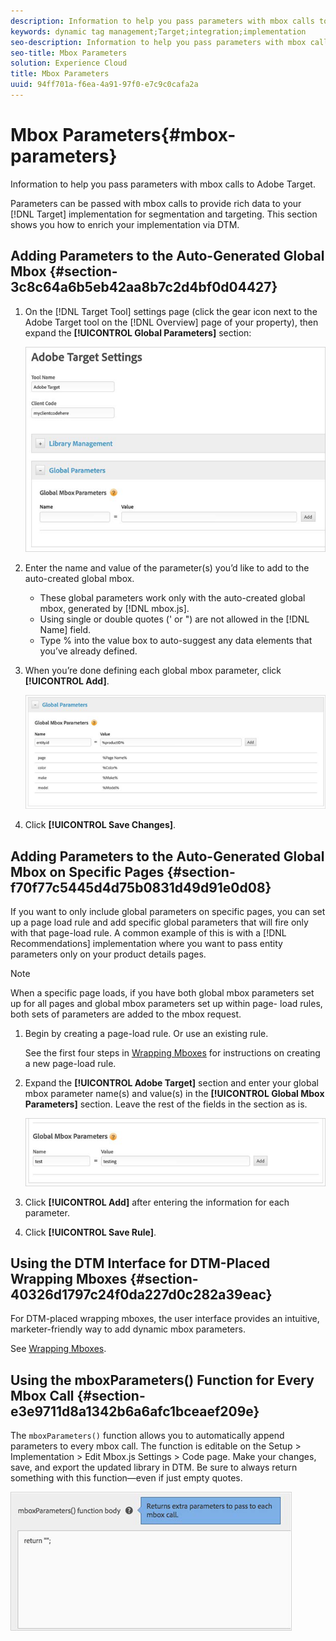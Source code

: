 ```yaml
---
description: Information to help you pass parameters with mbox calls to Adobe Target.
keywords: dynamic tag management;Target;integration;implementation
seo-description: Information to help you pass parameters with mbox calls to Adobe Target.
seo-title: Mbox Parameters
solution: Experience Cloud
title: Mbox Parameters
uuid: 94ff701a-f6ea-4a91-97f0-e7c9c0cafa2a
---
```


# Mbox Parameters{#mbox-parameters}

Information to help you pass parameters with mbox calls to Adobe Target.

Parameters can be passed with mbox calls to provide rich data to your [!DNL Target] implementation for segmentation and targeting. This section shows you how to enrich your implementation via DTM.

## Adding Parameters to the Auto-Generated Global Mbox {#section-3c8c64a6b5eb42aa8b7c2d4bf0d04427}

<!-- 

Can't figure out which video this is referring to. Commenting out because iframe videos not supported -Bob

This video explains how to add mbox parameters using DTM.

<table id="table_C56F4BE9B867463380013C584D97DAD2"> 
 <thead> 
  <tr> 
   <th class="entry" colspan="2"> Adding mbox Parameters via Activation (DTM) </th> 
   <th colname="col3" class="entry"> 4:25 </th> 
  </tr>
 </thead>
 <tbody> 
  <tr> 
   <td colspan="2"> <p> 
     <div class="video-iframe"> 
      <iframe src="" frameborder="0" webkitallowfullscreen="true" mozallowfullscreen="true" oallowfullscreen="true" msallowfullscreen="true" allowfullscreen="allowfullscreen" scrolling="no" width="550" height="345"></iframe>
     </div> </p> </td> 
   <td colname="col3"> <p> 
     <ul id="ul_B17C3EFA4B664415AE0159E418FF45C4"> 
      <li id="li_916224D2105348BE93D60015B2F43D4F">Map a static name/value pair to a parameter or profile parameter in the target-global-mbox </li> 
      <li id="li_0FED234A3A054DEAB62C4F58BAB47F7F">understand the basics of a data element </li> 
      <li id="li_6C4D1871E45D40118D7D9D4DF81547B5">Map a dynamic data element value to a parameter or profile parameter in the target-global-mbox </li> 
     </ul> </p> </td> 
  </tr> 
 </tbody> 
</table>
-->

1. On the [!DNL Target Tool] settings page (click the gear icon next to the Adobe Target tool on the [!DNL Overview] page of your property), then expand the **[!UICONTROL Global Parameters]** section:

   ![](assets/target_settings.png)

1. Enter the name and value of the parameter(s) you’d like to add to the auto-created global mbox.

    * These global parameters work only with the auto-created global mbox, generated by [!DNL mbox.js]. 
    * Using single or double quotes (' or ") are not allowed in the [!DNL Name] field. 
    * Type % into the value box to auto-suggest any data elements that you’ve already defined.

1. When you’re done defining each global mbox parameter, click **[!UICONTROL Add]**.

   ![](assets/global_params.png)

1. Click **[!UICONTROL Save Changes]**.

## Adding Parameters to the Auto-Generated Global Mbox on Specific Pages {#section-f70f77c5445d4d75b0831d49d91e0d08}

If you want to only include global parameters on specific pages, you can set up a page load rule and add specific global parameters that will fire only with that page-load rule. A common example of this is with a [!DNL Recommendations] implementation where you want to pass entity parameters only on your product details pages.

>[!NOTE]
>
>When a specific page loads, if you have both global mbox parameters set up for all pages and global mbox parameters set up within page- load rules, both sets of parameters are added to the mbox request.

1. Begin by creating a page-load rule. Or use an existing rule.

   See the first four steps in [Wrapping Mboxes](../../../adobe-target-tool/configure-target-tool/mboxes/wrapping-mboxes.md#concept-2820db4642684528a4f24a35a79c362e) for instructions on creating a new page-load rule. 

1. Expand the **[!UICONTROL Adobe Target]** section and enter your global mbox parameter name(s) and value(s) in the **[!UICONTROL Global Mbox Parameters]** section. Leave the rest of the fields in the section as is.

   ![](assets/global_mbox_params.png)

1. Click **[!UICONTROL Add]** after entering the information for each parameter. 
1. Click **[!UICONTROL Save Rule]**.

## Using the DTM Interface for DTM-Placed Wrapping Mboxes {#section-40326d1797c24f0da227d0c282a39eac}

For DTM-placed wrapping mboxes, the user interface provides an intuitive, marketer-friendly way to add dynamic mbox parameters.

See [Wrapping Mboxes](../../../adobe-target-tool/configure-target-tool/mboxes/wrapping-mboxes.md#concept-2820db4642684528a4f24a35a79c362e).

## Using the mboxParameters() Function for Every Mbox Call {#section-e3e9711d8a1342b6a6afc1bceaef209e}

The `mboxParameters()` function allows you to automatically append parameters to every mbox call. The function is editable on the Setup > Implementation > Edit Mbox.js Settings > Code page. Make your changes, save, and export the updated library in DTM. Be sure to always return something with this function—even if just empty quotes.

![](assets/parems.png)

